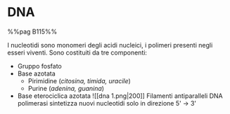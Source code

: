 # DNA
%%pag B115%%

I nucleotidi sono monomeri degli acidi nucleici, i polimeri presenti negli esseri viventi. Sono costituiti da tre componenti:  
- Gruppo fosfato 
- Base azotata
	- Pirimidine (*citosina, timida, uracile*)
	- Purine (*adenina, guanina*)
- Base eterociclica azotata
![[dna 1.png|200]]
Filamenti antiparalleli 
DNA polimerasi sintetizza nuovi nucleotidi solo in direzione 5' $\to$ 3' 